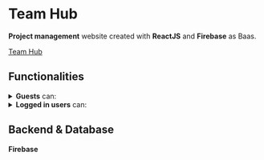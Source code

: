 # Team Hub

<strong>Project management</strong> website created with <strong>ReactJS</strong> and <strong>Firebase</strong> as Baas.

[Team Hub](https://team-hub-bb7bf.web.app/)    

## Functionalities

<details>
    <summary><strong>Guests</strong> can: </summary>
    <ul>
        <li>Login</li>
        <li>Signup</li>
    </ul>
</details>

<details>
    <summary><strong>Logged in users</strong> can: </summary>
    <ul>
        <li><strong>filter</strong> existing projects</li>
        <li>see <strong>details</strong> for a project</li>
        <li>leave a <strong>comment</strong> for a project</li>
        <li><strong>create</strong> a project with due date, description and assignees</li>
        <li>mark his own projects as completed (<strong>delete</strong>)</li>
        <li><strong>see currently online users</strong></li>
        <li><strong>Logout</strong></li>
    </ul>
</details>
    
## Backend & Database
<strong>Firebase</strong>
